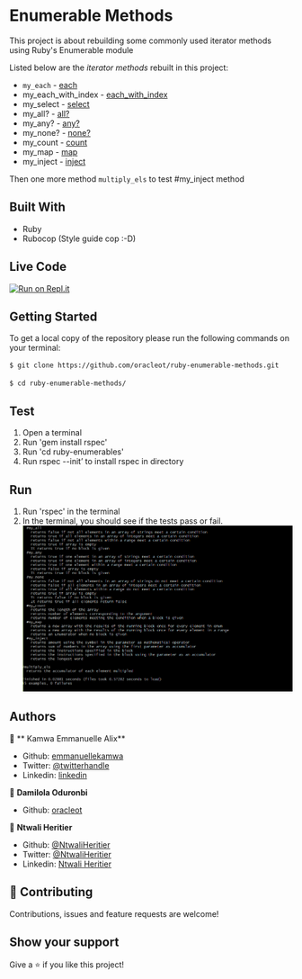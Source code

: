 # Enumerable Methods

This project is about rebuilding some commonly used iterator methods using Ruby's Enumerable module

Listed below are the _iterator methods_ rebuilt in this project:

-   `my_each` - [each](https://ruby-doc.org/core-2.6.5/Enumerable.html#method-i-each_entry)
-   my_each_with_index - [each_with_index](https://ruby-doc.org/core-2.6.5/Enumerable.html#method-i-each_with_index)
-   my_select - [select](https://ruby-doc.org/core-2.6.5/Enumerable.html#method-i-select)
-   my_all? - [all?](https://ruby-doc.org/core-2.6.5/Enumerable.html#method-i-all-3F)
-   my_any? - [any?](https://ruby-doc.org/core-2.6.5/Enumerable.html#method-i-any-3F)
-   my_none? - [none?](https://ruby-doc.org/core-2.6.5/Enumerable.html#method-i-none-3F)
-   my_count - [count](https://ruby-doc.org/core-2.6.5/Enumerable.html#method-i-count)
-   my_map - [map](https://ruby-doc.org/core-2.6.5/Enumerable.html#method-i-map)
-   my_inject - [inject](https://ruby-doc.org/core-2.6.5/Enumerable.html#method-i-inject)

Then one more method `multiply_els` to test #my_inject method

## Built With

-   Ruby
-   Rubocop (Style guide cop :-D)

## Live Code

[![Run on Repl.it](https://repl.it/badge/github/oracleot/ruby-enumerable-methods)](https://repl.it/@oracleot/ruby-enumerable-methods#main.rb)

## Getting Started

To get a local copy of the repository please run the following commands on your terminal:

    $ git clone https://github.com/oracleot/ruby-enumerable-methods.git

    $ cd ruby-enumerable-methods/

## Test

1. Open a terminal
2. Run 'gem install rspec'
3. Run 'cd ruby-enumerables'
4. Run rspec --init’ to install rspec in directory

## Run

1. Run 'rspec' in the terminal
2. In the terminal, you should see if the tests pass or fail.
![screenshot](./assets/Capture.PNG)

## Authors

👤 ** Kamwa Emmanuelle Alix**

-   Github: [emmanuellekamwa](https://github.com/emmanuellekamwa)
-   Twitter: [@twitterhandle](https://twitter.com/AlixKamwa)
-   Linkedin: [linkedin](https://linkedin.com/in/emmanuelle-kamwa-86145a1a4/)

👤 **Damilola Oduronbi**

-   Github: [oracleot](https://github.com/oracleot)

👤  **Ntwali Heritier**

- Github: [@NtwaliHeritier](https://github.com/NtwaliHeritier)
- Twitter: [@NtwaliHeritier](https://twitter.com/NtwaliHeritier)
- Linkedin: [Ntwali Heritier](https://linkedin.com/in/ntwali-heritier-9950001a2)

## 🤝 Contributing

Contributions, issues and feature requests are welcome!

## Show your support

Give a ⭐️ if you like this project!
